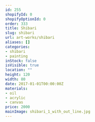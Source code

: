```yaml
---
id: 255
shopifyId: 0
shopifyOptionId: 0
order: 333
title: Shibari
slug: shibari
url: art-works/shibari
aliases: []
categories:
- shibari
- painting
inStock: false
isVisible: true
location: ""
height: 120
width: 80
date: 2017-01-01T00:00:00Z
materials:
- oil
- acrylic
- canvas
price: 2000
mainImage: shibari_1_with_out_line.jpg
---
```

